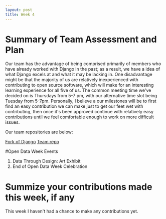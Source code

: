 ```yaml
---
layout: post
title: Week 4
---
```

# Summary of Team Assessment and Plan 

Our team has the advantage of being comprised primarily of members who have already worked with Django in the past; as a result, we have a idea of what Django excels at and what it may be lacking in. One disadvantage might be that the majority of us are relatively inexperienced with contributing to open source software, which will make for an interesting learning experience for all five of us. The common meeting time we've decided on is Thursdays from 5-7 pm, with our alternative time slot being Tuesday from 5-7pm. Personally, I believe a our milestones will be to first find an easy contribution we can make just to get our feet wet with contributing, then once it's been approved continue with relatively easy contributions until we feel comfortable enough to work on more difficult issues. 

Our team repositories are below: 

[Fork of Django](https://github.com/nyu-ossd-s18/django)
[Team repo](https://github.com/nyu-ossd-s18/django-team)

#Open Data Week Events 

1. Data Through Design: Art Exhibit
2. End of Open Data Week Celebration 

# Summize your contributions made this week, if any

This week I haven't had a chance to make any contributions yet.


